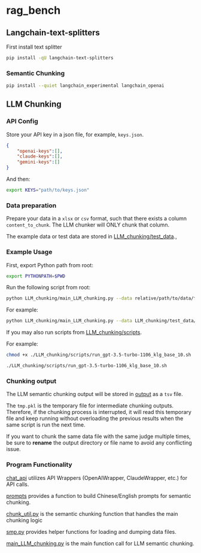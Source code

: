 # rag_bench

## Langchain-text-splitters
First install text splitter
```bash
pip install -qU langchain-text-splitters
```
### Semantic Chunking
```bash
pip install --quiet langchain_experimental langchain_openai
```



## LLM Chunking

### API Config
Store your API key in a json file, for example, `keys.json`.

```json
{
    "openai-keys":[],
    "claude-keys":[],
    "gemini-keys":[]
}
```

And then:

```bash
export KEYS="path/to/keys.json"
```

### Data preparation

Prepare your data in a `xlsx` or `csv` format, such that there exists a column `content_to_chunk`. The LLM chunker will ONLY chunk that column.

The example data or test data are stored in [LLM_chunking/test_data](./LLM_chunking/test_data).,

### Example Usage
First, export Python path from root:
```bash
export PYTHONPATH=$PWD
```

Run the following script from root:
```bash
python LLM_chunking/main_LLM_chunking.py --data relative/path/to/data/file --llm llm/for/semantic/chunking
```

For example:
```bash
python LLM_chunking/main_LLM_chunking.py --data LLM_chunking/test_data/klg_base_10.csv --llm gpt-3.5-turbo-1106
```

If you may also run scripts from [LLM_chunking/scripts](./LLM_chunking/scripts).

For example:
```bash
chmod +x ./LLM_chunking/scripts/run_gpt-3.5-turbo-1106_klg_base_10.sh
```
```bash
./LLM_chunking/scripts/run_gpt-3.5-turbo-1106_klg_base_10.sh
```

### Chunking output
The LLM semantic chunking output will be stored in [output](./output) as a `tsv` file.

The `tmp.pkl` is the temporary file for intermediate chunking outputs. Therefore, if the chunking process is interrupted, it will read this temporary file and keep running without overloading the previous results when the same script is run the next time.

If you want to chunk the same data file with the same judge multiple times, be sure to **rename** the output directory or file name to avoid any conflicting issue.


### Program Functionality
[chat_api](./LLM_chunking/chat_api) utilizes API Wrappers (OpenAIWrapper, ClaudeWrapper, etc.) for API calls.

[prompts](./LLM_chunking/prompts/system_prompt.py) provides a function to build Chinese/English prompts for semantic chunking.

[chunk_util.py](./LLM_chunking/chunking_util/chunk_util.py) is the semantic chunking function that handles the main chunking logic

[smp.py](./LLM_chunking/chunking_util/smp.py) provides helper functions for loading and dumping data files.

[main_LLM_chunking.py](./LLM_chunking/main_LLM_chunking.py) is the main function call for LLM semantic chunking.